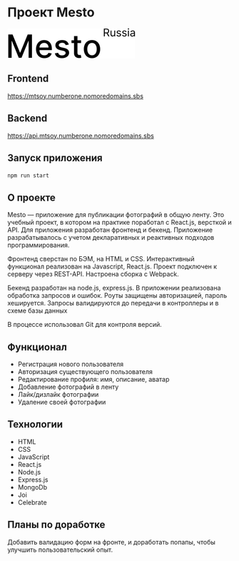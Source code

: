 # Проект Mesto
![logo](https://github.com/mtsoy123/react-mesto-api-full/blob/main/utils/logoDark.svg)

## Frontend
https://mtsoy.numberone.nomoredomains.sbs

## Backend
https://api.mtsoy.numberone.nomoredomains.sbs

## Запуск приложения
`npm run start`

## О проекте
Mesto — приложение для публикации фотографий в общую ленту. Это учебный проект, в котором на практике поработал с React.js, версткой и API. Для приложения разработан фронтенд и бекенд. Приложение разрабатывалось с учетом декларативных и реактивных подходов программирования. 

Фронтенд сверстан по БЭМ, на HTML и CSS. Интерактивный функционал реализован на Javascript, React.js. Проект подключен к серверу через REST-API. Настроена сборка с Webpack. 

Бекенд разработан на node.js, express.js. В приложении реализована обработка запросов и ошибок. Роуты защищены авторизацией, пароль хешируется. Запросы валидируются до передачи в контроллеры и в схеме базы данных

В процессе использовал Git для контроля версий.

## Функционал
* Регистрация нового пользователя
* Авторизация существующего пользователя
* Редактирование профиля: имя, описание, аватар
* Добавление фотографий в ленту
* Лайк/дизлайк фотографии
* Удаление своей фотографии

## Технологии
* HTML
* CSS
* JavaScript
* React.js
* Node.js
* Express.js
* MongoDb
* Joi
* Celebrate

## Планы по доработке
Добавить валидацию форм на фронте, и доработать попапы, чтобы улучшить пользовательский опыт.
